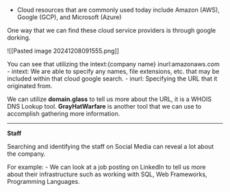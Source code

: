 - Cloud resources that are commonly used today include Amazon (AWS), Google (GCP), and Microsoft (Azure)

One way that we can find these cloud service providers is through google dorking. 

![[Pasted image 20241208091555.png]]

You can see that utilizing the intext:{company name} inurl:amazonaws.com 
	- intext: We are able to specify any names, file extensions, etc. that may be included within that cloud google search.
	- inurl: Specifying the URL that it originated from. 

We can utilize **domain.glass** to tell us more about the URL, it is a WHOIS DNS Lookup tool. **GrayHatWarfare** is another tool that we can use to accomplish gathering more information. 

-------------------------------------

**Staff**

Searching and identifying the staff on Social Media can reveal a lot about the company. 

For example: 
	- We can look at a job posting on LinkedIn to tell us more about their infrastructure such as working with SQL, Web Frameworks, Programming Languages. 



